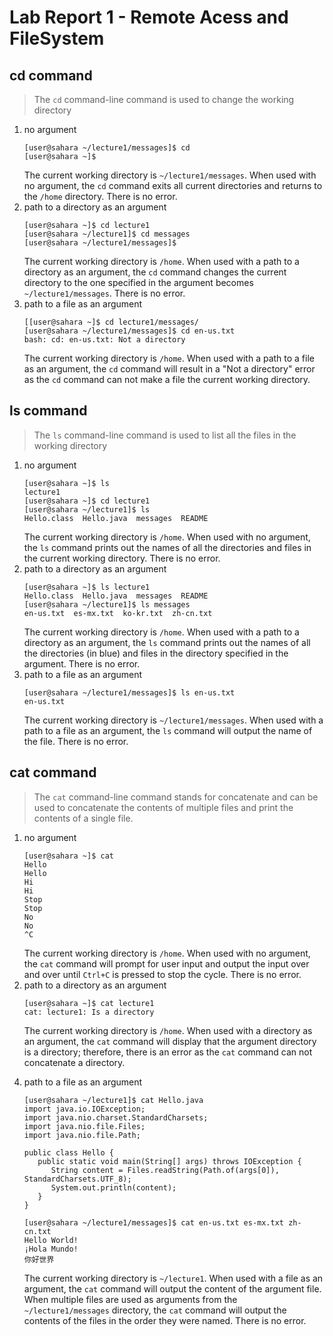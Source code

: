 # Lab Report 1 - Remote Acess and FileSystem
## **cd command**
> The ```cd``` command-line command is used to change the working directory
1. no argument
   ```
   [user@sahara ~/lecture1/messages]$ cd
   [user@sahara ~]$ 
   ```
   The current working directory is ```~/lecture1/messages```. When used with no argument, the ```cd``` command exits all current directories and returns to the ```/home``` directory. There is no error.
2. path to a directory as an argument
   ```
   [user@sahara ~]$ cd lecture1
   [user@sahara ~/lecture1]$ cd messages
   [user@sahara ~/lecture1/messages]$ 
   ```
   The current working directory is ```/home```. When used with a path to a directory as an argument, the ```cd``` command changes the current directory to the one specified in the argument becomes ```~/lecture1/messages```. There is no error.
3. path to a file as an argument
   ```
   [[user@sahara ~]$ cd lecture1/messages/
   [user@sahara ~/lecture1/messages]$ cd en-us.txt
   bash: cd: en-us.txt: Not a directory
   ```
   The current working directory is ```/home```. When used with a path to a file as an argument, the ```cd``` command will result in a "Not a directory" error as the ```cd``` command can not make a file the current working directory.

## **ls command**
> The ```ls``` command-line command is used to list all the files in the working directory
1. no argument
   ```
   [user@sahara ~]$ ls
   lecture1
   [user@sahara ~]$ cd lecture1
   [user@sahara ~/lecture1]$ ls
   Hello.class  Hello.java  messages  README
   ```
   The current working directory is ```/home```. When used with no argument, the ```ls``` command prints out the names of all the directories and files in the current working directory. There is no error.
2. path to a directory as an argument
   ```
   [user@sahara ~]$ ls lecture1
   Hello.class  Hello.java  messages  README
   [user@sahara ~/lecture1]$ ls messages
   en-us.txt  es-mx.txt  ko-kr.txt  zh-cn.txt
   ```
   The current working directory is ```/home```. When used with a path to a directory as an argument, the ```ls``` command prints out the names of all the directories (in blue) and files in the directory specified in the argument. There is no error.
3. path to a file as an argument
    ```
   [user@sahara ~/lecture1/messages]$ ls en-us.txt
   en-us.txt
   ```
   The current working directory is ```~/lecture1/messages```. When used with a path to a file as an argument, the ```ls``` command will output the name of the file. There is no error. 
     
## **cat command**
> The ```cat``` command-line command stands for concatenate and can be used to concatenate the contents of multiple files and print the contents of a single file.  
1. no argument
   ```
   [user@sahara ~]$ cat
   Hello
   Hello
   Hi
   Hi
   Stop
   Stop
   No
   No
   ^C
    ```
   The current working directory is ```/home```. When used with no argument, the ```cat``` command will prompt for user input and output the input over and over until ```Ctrl+C``` is pressed to stop the cycle. There is no error.   
2. path to a directory as an argument
   ```
   [user@sahara ~]$ cat lecture1
   cat: lecture1: Is a directory
    ```
   The current working directory is ```/home```. When used with a directory as an argument, the ```cat``` command will display that the argument directory is a directory; therefore, there is an error as the ```cat``` command can not concatenate a directory.
>
4. path to a file as an argument
   
   ```
   [user@sahara ~/lecture1]$ cat Hello.java
   import java.io.IOException;
   import java.nio.charset.StandardCharsets;
   import java.nio.file.Files;
   import java.nio.file.Path;

   public class Hello {
      public static void main(String[] args) throws IOException {
         String content = Files.readString(Path.of(args[0]), StandardCharsets.UTF_8);    
         System.out.println(content);
      }
   }
   
   ```
   
   ```  
   [user@sahara ~/lecture1/messages]$ cat en-us.txt es-mx.txt zh-cn.txt
   Hello World!
   ¡Hola Mundo!
   你好世界
   ```
   
   The current working directory is ```~/lecture1```. When used with a file as an argument, the ```cat``` command will output the content of the argument file. When multiple files are used as arguments from the ```~/lecture1/messages``` directory, the ```cat``` command will output the contents of the files in the order they were named. There is no error. 
   

   
     

     
